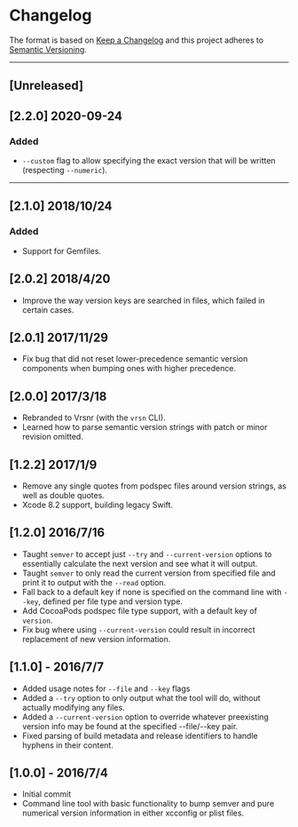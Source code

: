 # Changelog

The format is based on [Keep a Changelog](http://keepachangelog.com/en/1.0.0/) and this project adheres to [Semantic Versioning](http://semver.org/spec/v2.0.0.html).

---

## [Unreleased]

## [2.2.0] 2020-09-24

### Added

- `--custom` flag to allow specifying the exact version that will be written (respecting `--numeric`).

---

## [2.1.0] 2018/10/24

### Added

- Support for Gemfiles.

## [2.0.2] 2018/4/20

- Improve the way version keys are searched in files, which failed in certain cases.

## [2.0.1] 2017/11/29

- Fix bug that did not reset lower-precedence semantic version components when bumping ones with higher precedence.

## [2.0.0] 2017/3/18

- Rebranded to Vrsnr (with the `vrsn` CLI).
- Learned how to parse semantic version strings with patch or minor revision omitted.

## [1.2.2] 2017/1/9

- Remove any single quotes from podspec files around version strings, as well as double quotes.
- Xcode 8.2 support, building legacy Swift.

## [1.2.0] 2016/7/16

- Taught `semver` to accept just `--try` and `--current-version` options to essentially calculate the next version and see what it will output.
- Taught `semver` to only read the current version from specified file and print it to output with the `--read` option.
- Fall back to a default key if none is specified on the command line with `--key`, defined per file type and version type.
- Add CocoaPods podspec file type support, with a default key of `version`.
- Fix bug where using `--current-version` could result in incorrect replacement of new version information.

## [1.1.0] - 2016/7/7

- Added usage notes for `--file` and `--key` flags
- Added a `--try` option to only output what the tool will do, without actually modifying any files.
- Added a `--current-version` option to override whatever preexisting version info may be found at the specified --file/--key pair.
- Fixed parsing of build metadata and release identifiers to handle hyphens in their content.

## [1.0.0] - 2016/7/4

- Initial commit
- Command line tool with basic functionality to bump semver and pure numerical version information in either xcconfig or plist files.
